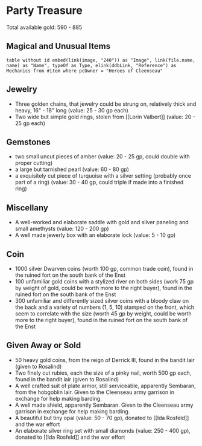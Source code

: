# Party Treasure

Total available gold: 590 - 885
## Magical and Unusual Items

```dataview
table without id embed(link(image, "240")) as "Image", link(file.name, name) as "Name", typeOf as Type, elink(ddbLink, "Reference") as Mechanics from #item where pcOwner = "Heroes of Cleenseau"
```
## Jewelry
* Three golden chains, that jewelry could be strung on, relatively thick and heavy, 16" - 18" long (value: 25 - 30 gp each)
* Two wide but simple gold rings, stolen from [[Lorin Valbert]] (value: 20 - 25 gp each)
## Gemstones
- two small uncut pieces of amber (value: 20 - 25 gp, could double with proper cutting)
- a large but tarnished pearl (value: 60 - 80 gp)
- a exquisitely cut piece of turquoise with a silver setting (probably once part of a ring) (value: 30 - 40 gp, could triple if made into a finished ring)
## Miscellany
- A well-worked and elaborate saddle with gold and silver paneling and small amethysts (value: 120 - 200 gp)
- A well made jewerly box with an elaborate lock (value: 5 - 10 gp)
## Coin
- 1000 silver Dwarven coins (worth 100 gp, common trade coin), found in the ruined fort on the south bank of the Enst
- 100 unfamiliar gold coins with a stylized river on both sides (work 75 gp by weight of gold, could be worth more to the right buyer), found in the ruined fort on the south bank of the Enst
- 300 unfamiliar and differently sized silver coins with a bloody claw on the back and a variety of numbers (1, 5, 10) stamped on the front, which seem to correlate with the size (worth 45 gp by weight, could be worth more to the right buyer), found in the ruined fort on the south bank of the Enst
## Given Away or Sold

- 50 heavy gold coins, from the reign of Derrick III, found in the bandit lair (given to Rosalind)    
- Two finely cut rubies, each the size of a pinky nail, worth 500 gp each, found in the bandit lair (given to Rosalind)
- A well crafted suit of plate armor, still serviceable, apparently Sembaran, from the hobgoblin lair. Given to the Cleenseau army garrison in exchange for help making barding.
- A well made shield, apparently Sembaran. Given to the Cleenseau army garrison in exchange for help making barding.
- A beautiful but tiny opal (value: 50 - 70 gp), donated to [[Ida Rosfeld]] and the war effort
- An elaborate silver ring set with small diamonds (value: 250 - 400 gp), donated to [[Ida Rosfeld]] and the war effort